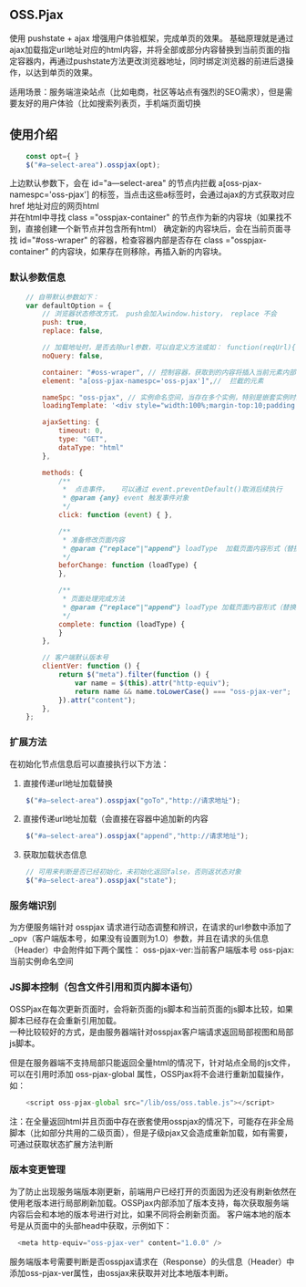 ## OSS.Pjax
使用 pushstate + ajax 增强用户体验框架，完成单页的效果。
基础原理就是通过ajax加载指定url地址对应的html内容，并将全部或部分内容替换到当前页面的指定容器内，再通过pushstate方法更改浏览器地址，同时绑定浏览器的前进后退操作，以达到单页的效果。

适用场景：服务端渲染站点（比如电商，社区等站点有强烈的SEO需求），但是需要友好的用户体验（比如搜索列表页，手机端页面切换

## 使用介绍

```javascript
	const opt={ }
	$("#a—select-area").osspjax(opt);  
```
上边默认参数下，会在  id="a—select-area" 的节点内拦截 a[oss-pjax-namespc='oss-pjax'] 的标签，当点击这些a标签时，会通过ajax的方式获取对应 href 地址对应的网页html  
并在html中寻找 class ="osspjax-container" 的节点作为新的内容块（如果找不到，直接创建一个新节点并包含所有html）
确定新的内容块后，会在当前页面寻找 id="#oss-wraper" 的容器，检查容器内部是否存在 class ="osspjax-container" 的内容块，如果存在则移除，再插入新的内容块。


### 默认参数信息

```javascript
	// 自带默认参数如下：
    var defaultOption = {
        // 浏览器状态修改方式， push会加入window.history， replace 不会
        push: true,
        replace: false,

        // 加载地址时，是否去除url参数，可以自定义方法或如： function(reqUrl){ return "处理后的url"}
        noQuery: false,

        container: "#oss-wraper", // 控制容器，获取到的内容将插入当前元素内部
        element: "a[oss-pjax-namespc='oss-pjax']",//  拦截的元素

        nameSpc: "oss-pjax", // 实例命名空间，当存在多个实例，特别是嵌套实例时必须不同，否则浏览器的回退前进操作可能混乱
        loadingTemplate: '<div style="width:100%;margin-top:10;padding:10;text-align:center;">加载中</div>',

        ajaxSetting: {
            timeout: 0,
            type: "GET",
            dataType: "html"
        },

        methods: {
            /**
             *  点击事件，   可以通过 event.preventDefault()取消后续执行
             * @param {any} event 触发事件对象
             */
            click: function (event) { },

            /**
             * 准备修改页面内容
             * @param {"replace"|"append"} loadType  加载页面内容形式（替换或者追加）
             */
            beforChange: function (loadType) {
            },

            /**
             * 页面处理完成方法
             * @param {"replace"|"append"} loadType 加载页面内容形式（替换或者追加）
             */
            complete: function (loadType) {
            }
        },

        // 客户端默认版本号
        clientVer: function () {
            return $("meta").filter(function () {
                var name = $(this).attr("http-equiv");
                return name && name.toLowerCase() === "oss-pjax-ver";
            }).attr("content");
        },
    };
```


### 扩展方法

在初始化节点信息后可以直接执行以下方法：

1. 直接传递url地址加载替换

```javascript
	$("#a—select-area").osspjax("goTo","http://请求地址");  
```

2. 直接传递url地址加载（会直接在容器中追加新的内容

```javascript
	$("#a—select-area").osspjax("append","http://请求地址");  
```


3. 获取加载状态信息

```javascript
    // 可用来判断是否已经初始化，未初始化返回false，否则返状态对象
    $("#a—select-area").osspjax("state");  
```

###  服务端识别
为方便服务端针对 osspjax 请求进行动态调整和辨识，在请求的url参数中添加了_opv（客户端版本号，如果没有设置则为1.0）参数，并且在请求的头信息（Header）中会附件如下两个属性：
oss-pjax-ver:当前客户端版本号
oss-pjax: 当前实例命名空间


### JS脚本控制（包含文件引用和页内脚本语句）

OSSPjax在每次更新页面时，会将新页面的js脚本和当前页面的js脚本比较，如果脚本已经存在会重新引用加载。  
一种比较较好的方式，是由服务器端针对osspjax客户端请求返回局部视图和局部js脚本。  

但是在服务器端不支持局部只能返回全量html的情况下，针对站点全局的js文件，可以在引用时添加 oss-pjax-global 属性，OSSPjax将不会进行重新加载操作，如：

```javascript
	<script oss-pjax-global src="/lib/oss/oss.table.js"></script>
```

注：在全量返回html并且页面中存在嵌套使用osspjax的情况下，可能存在非全局脚本（比如部分共用的二级页面），但是子级pjax又会造成重新加载，如有需要，可通过获取状态扩展方法判断

### 版本变更管理

为了防止出现服务端版本刚更新，前端用户已经打开的页面因为还没有刷新依然在使用老版本进行局部刷新加载。OSSPjax内部添加了版本支持，每次获取服务端内容后会和本地的版本号进行对比，如果不同将会刷新页面。
客户端本地的版本号是从页面中的头部head中获取，示例如下：

```javascript
  <meta http-equiv="oss-pjax-ver" content="1.0.0" />
```

服务端版本号需要判断是否osspjax请求在（Response）的头信息（Header）中添加oss-pjax-ver属性，由ossjax来获取并对比本地版本判断。